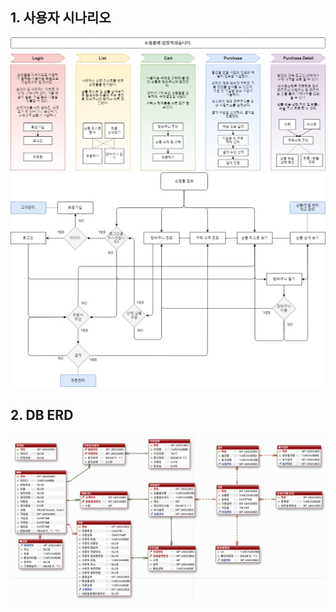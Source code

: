 ## 1. 사용자 시나리오
![user_scenario_submit](user_scenario_submit.png)
![유저시나리오7](유저시나리오7.png)

## 2. DB ERD
![쇼핑몰ERD](./ShoppingMallERD.png)
